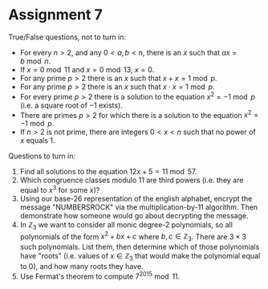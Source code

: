 # Assignment 7

True/False questions, not to turn in:

- For every $n > 2$, and any $0< a,b < n$, there is an $x$ such that $ax=b\bmod n$.
- If $x = 0\bmod 11$ and $x = 0\bmod 13$, $x = 0$.
- For any prime $p > 2$ there is an $x$ such that $x+x = 1\bmod p$.
- For any prime $p > 2$ there is an $x$ such that $x\cdot x = 1\bmod p$.
- For every prime $p > 2$ there is a solution to the equation $x^2=-1\bmod p$ (i.e. a square root of $-1$ exists).
- There are primes $p > 2$ for which there is a solution to the equation $x^2=-1\bmod p$.
- If $n > 2$ is not prime, there are integers $0 < x < n$ such that no power of $x$ equals $1$.

Questions to turn in:

1. Find all solutions to the equation $12x + 5 = 11\bmod 57$.
2. Which congruence classes modulo $11$ are third powers (i.e. they are equal to $x^3$ for some $x$)?
3. Using our base-26 representation of the english alphabet, encrypt the message "NUMBERSROCK" via the multiplication-by-11 algorithm. Then demonstrate how someone would go about decrypting the message.
4. In $\mathbb{Z}_3$ we want to consider all monic degree-2 polynomials, so all polynomials of the form $x^2+bx+c$ where $b,c\in\mathbb{Z}_3$. There are $3\times 3$ such polynomials. List them, then determine which of those polynomials have "roots" (i.e. values of $x\in\mathbb{Z}_3$ that would make the polynomial equal to $0$), and how many roots they have.
5. Use Fermat's theorem to compute $7^{2015}\bmod 11$.
